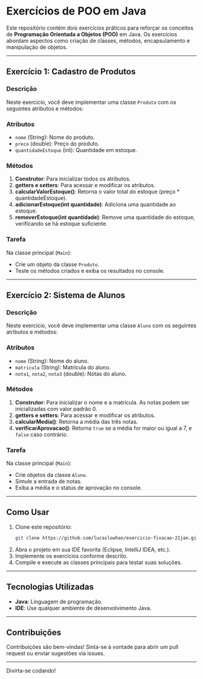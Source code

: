 # Exercícios de POO em Java

Este repositório contém dois exercícios práticos para reforçar os conceitos de **Programação Orientada a Objetos (POO)** em Java. Os exercícios abordam aspectos como criação de classes, métodos, encapsulamento e manipulação de objetos.

---

## Exercício 1: Cadastro de Produtos

### Descrição

Neste exercício, você deve implementar uma classe `Produto` com os seguintes atributos e métodos:

### Atributos
- `nome` (String): Nome do produto.
- `preco` (double): Preço do produto.
- `quantidadeEstoque` (int): Quantidade em estoque.

### Métodos
1. **Construtor**: Para inicializar todos os atributos.
2. **getters e setters**: Para acessar e modificar os atributos.
3. **calcularValorEstoque()**: Retorna o valor total do estoque (preço * quantidadeEstoque).
4. **adicionarEstoque(int quantidade)**: Adiciona uma quantidade ao estoque.
5. **removerEstoque(int quantidade)**: Remove uma quantidade do estoque, verificando se há estoque suficiente.

### Tarefa
Na classe principal (`Main`):
- Crie um objeto da classe `Produto`.
- Teste os métodos criados e exiba os resultados no console.

---

## Exercício 2: Sistema de Alunos

### Descrição

Neste exercício, você deve implementar uma classe `Aluno` com os seguintes atributos e métodos:

### Atributos
- `nome` (String): Nome do aluno.
- `matricula` (String): Matrícula do aluno.
- `nota1`, `nota2`, `nota3` (double): Notas do aluno.

### Métodos
1. **Construtor**: Para inicializar o nome e a matrícula. As notas podem ser inicializadas com valor padrão 0.
2. **getters e setters**: Para acessar e modificar os atributos.
3. **calcularMedia()**: Retorna a média das três notas.
4. **verificarAprovacao()**: Retorna `true` se a média for maior ou igual a 7, e `false` caso contrário.

### Tarefa
Na classe principal (`Main`):
- Crie objetos da classe `Aluno`.
- Simule a entrada de notas.
- Exiba a média e o status de aprovação no console.

---

## Como Usar

1. Clone este repositório:
   ```bash
   git clone https://github.com/lucaslowhan/exercicio-fixacao-21jan.git
   ```
2. Abra o projeto em sua IDE favorita (Eclipse, IntelliJ IDEA, etc.).
3. Implemente os exercícios conforme descrito.
4. Compile e execute as classes principais para testar suas soluções.

---

## Tecnologias Utilizadas

- **Java**: Linguagem de programação.
- **IDE**: Use qualquer ambiente de desenvolvimento Java.

---

## Contribuições

Contribuições são bem-vindas! Sinta-se à vontade para abrir um pull request ou enviar sugestões via issues.

---


Divirta-se codando!
